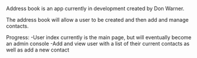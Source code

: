 Address book is an app currently in development created by Don Warner.

The address book will allow a user to be created and then add and manage contacts.

Progress:
     -User index currently is the main page, but will eventually become an admin console
     -Add and view user with a list of their current contacts as well as add a new contact
